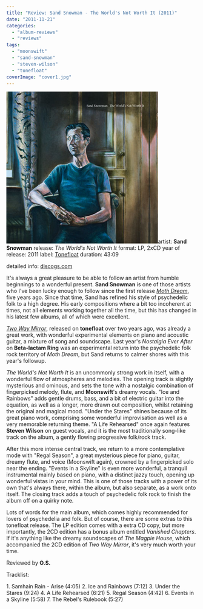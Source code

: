```yaml
---
title: "Review: Sand Snowman - The World's Not Worth It (2011)"
date: "2011-11-21"
categories: 
  - "album-reviews"
  - "reviews"
tags: 
  - "moonswift"
  - "sand-snowman"
  - "steven-wilson"
  - "tonefloat"
coverImage: "cover1.jpg"
---
```


[![](images/cover1.jpg "sandsnow_world")](http://www.eveningoflight.nl/wordpress/wp-content/uploads/2011/11/cover1.jpg)artist: **Sand Snowman** release: _The World's Not Worth It_ format: LP, 2xCD year of release: 2011 label: [Tonefloat](http://www.tonefloat.com) duration: 43:09

detailed info: [discogs.com](http://www.discogs.com/Sand-Snowman-The-Worlds-Not-Worth-It/master/382139)

It's always a great pleasure to be able to follow an artist from humble beginnings to a wonderful present. **Sand Snowman** is one of those artists who I've been lucky enough to follow since the first release _[Moth Dream](http://www.eveningoflight.nl/2006/10/01/review-sand-snowman-moth-dream-2006/ "Review: Sand Snowman – Moth Dream (2006)")_, five years ago. Since that time, Sand has refined his style of psychedelic folk to a high degree. His early compositions where a bit too incoherent at times, not all elements working together all the time, but this has changed in his latest few albums, all of which were excellent.

_[Two Way Mirror](http://www.eveningoflight.nl/2009/02/01/review-sand-snowman-two-way-mirror-2009/ "Review: Sand Snowman – Two Way Mirror (2009)")_, released on **tonefloat** over two years ago, was already a great work, with wonderful experimental elements on piano and acoustic guitar, a mixture of song and soundscape. Last year's _Nostalgia Ever After_ on **Beta-lactam Ring** was an experimental return into the psychedelic folk rock territory of _Moth Dream_, but Sand returns to calmer shores with this year's followup.

_The World's Not Worth It_ is an uncommonly strong work in itself, with a wonderful flow of atmospheres and melodies. The opening track is slightly mysterious and ominous, and sets the tone with a nostalgic combination of fingerpicked melody, flute, and **Moonswift**'s dreamy vocals. "Ice and Rainbows" adds gentle drums, bass, and a bit of electric guitar into the equation, as well as a longer, more drawn out composition, whilst retaining the original and magical mood. "Under the Stares" shines because of its great piano work, comprising some wonderful improvisation as well as a very memorable returning theme. "A Life Rehearsed" once again features **Steven Wilson** on guest vocals, and it is the most traditionally song-like track on the album, a gently flowing progressive folk/rock track.

After this more intense central track, we return to a more contemplative mode with "Regal Season", a great mysterious piece for piano, guitar, dreamy flute, and voice (Moonswift again), crowned by a fingerpicked solo near the ending. "Events in a Skyline" is even more wonderful, a tranquil instrumental mainly based on piano, with a distinct jazzy touch, opening up wonderful vistas in your mind. This is one of those tracks with a power of its own that's always there, within the album, but also separate, as a work onto itself. The closing track adds a touch of psychedelic folk rock to finish the album off on a quirky note.

Lots of words for the main album, which comes highly recommended for lovers of psychedelia and folk. But of course, there are some extras to this tonefloat release. The LP edition comes with a extra CD copy, but more importantly, the 2CD edition has a bonus album entitled _Vanished Chapters_. If it's anything like the dreamy soundscapes of _The Magpie House_, which accompanied the 2CD edition of _Two Way Mirror_, it's very much worth your time.

Reviewed by **O.S.**

Tracklist:

1\. Samhain Rain - Arise (4:05) 2. Ice and Rainbows (7:12) 3. Under the Stares (9:24) 4. A Life Rehearsed (6:21) 5. Regal Season (4:42) 6. Events in a Skyline (5:58) 7. The Rebel's Rulebook (5:27)
